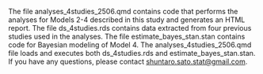 The file analyses_4studies_2506.qmd contains code that performs the analyses for Models 2-4 described in this study and generates an HTML report. 
The file ds_4studies.rds contains data extracted from four previous studies used in the analyses. 
The file estimate_bayes_stan.stan contains code for Bayesian modeling of Model 4. 
The analyses_4studies_2506.qmd file loads and executes both ds_4studies.rds and estimate_bayes_stan.stan. 
If you have any questions, please contact shuntaro.sato.stat@gmail.com.
